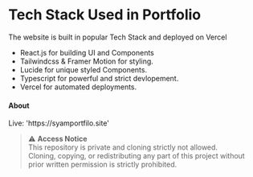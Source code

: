 
<h1>Tech Stack Used in Portfolio</h1>
The website is built in popular Tech Stack and deployed on Vercel

<ul>
 <li>React.js for building UI and Components</li>
 <li>Tailwindcss & Framer Motion for styling.</li>
 <li>Lucide for unique styled Components.</li>
 <li>Typescript for powerful and strict devlopement.</li>
 <li>Vercel for automated deployments.</li>
</ul>
 

 <h4>About</h4>
 <p>Live: 'https://syamportfilo.site'</p>


> ⚠️ **Access Notice**  
> This repository is private and cloning strictly not allowed.  
> Cloning, copying, or redistributing any part of this project without prior written permission is strictly prohibited.  
>  
 